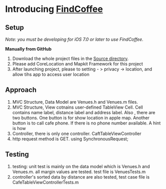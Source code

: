 Introducing [FindCoffee](https://github.com/smileyborg/PureLayout)
=================

Setup
-----
*Note: you must be developing for iOS 7.0 or later to use FindCoffee.*

**Manually from GitHub**

1.	Download the whole project files in the [Source directory](https://github.com/smileyborg/UIView-AutoLayout/tree/master/Source).
2.  Please add CoreLocation and Mapkit Framework for this project
3.  After launching project, please to setting - > privacy -> location, and allow tihs app to access user location

Approach
-----

1.  MVC Structure, Data Model are Venues.h and Venues.m files.
2.  MVC Structure, View cotnains user-defined TableView Cell. Cell contains name label, distance label and address label. Also , there are two buttons. One button is for show location in apple map. Another button is to call cafe phone. If there is no phone number available. A hint is how
3.  Controller, there is only one controller. CaftTableViewController
4.  http request method is GET. using SynchronousRequest;

Testing
-----
1.  testing: unit test is mainly on the data model which is Venues.h and Venues.m. all margin values are tested.
    test file is VenuesTests.m
2.  controller's sorted data by distance are also tested, test case file is CafeTableViewControllerTests.m








